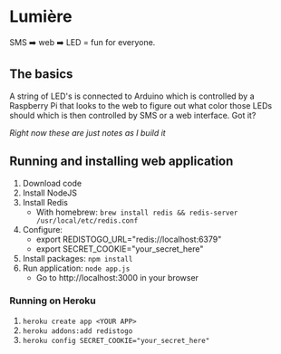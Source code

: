 # Lumière

SMS :arrow_right: web :arrow_right: LED = fun for everyone.

## The basics

A string of LED's is connected to Arduino which is controlled by a Raspberry Pi that looks to the web to figure out what color those LEDs should which is then controlled by SMS or a web interface.  Got it?

*Right now these are just notes as I build it*

## Running and installing web application

1. Download code
1. Install NodeJS
1. Install Redis
    * With homebrew: `brew install redis && redis-server /usr/local/etc/redis.conf`
1. Configure:
    * export REDISTOGO_URL="redis://localhost:6379"
    * export SECRET_COOKIE="your_secret_here"
1. Install packages: `npm install`
1. Run application: `node app.js`
    * Go to http://localhost:3000 in your browser

### Running on Heroku

1. `heroku create app <YOUR APP>`
1. `heroku addons:add redistogo`
1. `heroku config SECRET_COOKIE="your_secret_here"`